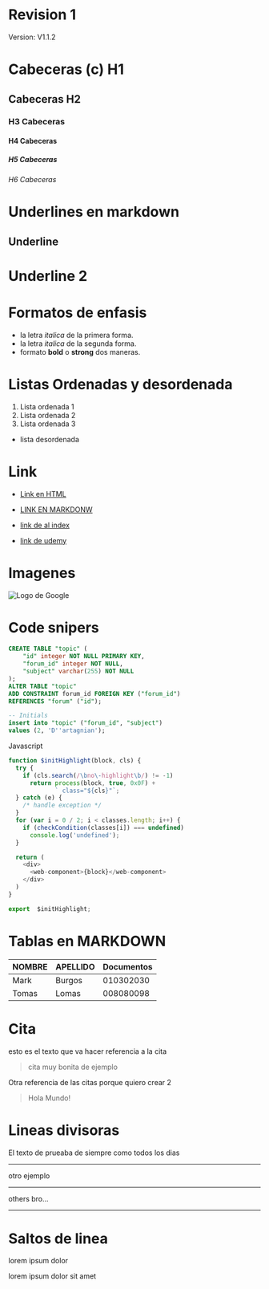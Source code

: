 # Revision 1
Version: V1.1.2

#  Cabeceras (c) H1

## Cabeceras H2

### H3 Cabeceras

#### H4 Cabeceras   

##### H5 Cabeceras

###### H6 Cabeceras

# Underlines en markdown

Underline
---------
Underline 2
===========

# Formatos de enfasis 
- la letra *italica* de la primera forma.
- la letra _italica_ de la segunda forma.
- formato __bold__ o **strong** dos maneras.

# Listas Ordenadas y desordenada

1. Lista ordenada 1
2. Lista ordenada 2
3. Lista ordenada 3
- lista desordenada

# Link
- <a href="http://www.google.com">Link en HTML</a>

- [LINK EN MARKDONW](http://www.google.com)
- [link de al index](index.html)
- [link de udemy](https://www.udemy.com/course/introduccion-al-web-responsive-html5-css3/)

# Imagenes

![Logo de Google ](https://encrypted-tbn0.gstatic.com/images?q=tbn:ANd9GcTIuMB7R6_NKAtZcF6_1Uj29FwB1Nzx718UmQ&usqp=CAU)

# Code snipers

```SQL
CREATE TABLE "topic" (
    "id" integer NOT NULL PRIMARY KEY,
    "forum_id" integer NOT NULL,
    "subject" varchar(255) NOT NULL
);
ALTER TABLE "topic"
ADD CONSTRAINT forum_id FOREIGN KEY ("forum_id")
REFERENCES "forum" ("id");

-- Initials
insert into "topic" ("forum_id", "subject")
values (2, 'D''artagnian');
```
Javascript
```Javascript
function $initHighlight(block, cls) {
  try {
    if (cls.search(/\bno\-highlight\b/) != -1)
      return process(block, true, 0x0F) +
             ` class="${cls}"`;
  } catch (e) {
    /* handle exception */
  }
  for (var i = 0 / 2; i < classes.length; i++) {
    if (checkCondition(classes[i]) === undefined)
      console.log('undefined');
  }

  return (
    <div>
      <web-component>{block}</web-component>
    </div>
  )
}

export  $initHighlight;
```

# Tablas en MARKDOWN
| NOMBRE | APELLIDO | Documentos |
| ------ | -------- | ---------- |
| Mark   | Burgos   |010302030   |
| Tomas  | Lomas    |008080098   |

# Cita
esto es el texto que va hacer referencia a la cita
> cita muy bonita de ejemplo

Otra referencia de las citas porque quiero crear 2
> Hola Mundo!

# Lineas divisoras
El texto de prueaba de siempre como todos los dias

---
otro ejemplo

***
others bro...
___

# Saltos de linea

lorem ipsum dolor

lorem ipsum dolor sit amet